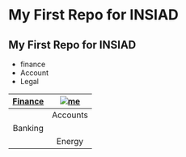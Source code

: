 # My First Repo for INSIAD
## My First Repo for INSIAD
- finance
- Account
- Legal

|  [Finance](https://github.com/Sohomjit/demo/blob/master/Battlefield-1-Apocalypse-soldier-war_1920x1080.jpg "Finance") | [![me](https://pbs.twimg.com/profile_images/2364465451/7u0mcp0r2bdfoi8ks70b_400x400.jpeg "me")](https://pbs.twimg.com/profile_images/2364465451/7u0mcp0r2bdfoi8ks70b_400x400.jpeg "me")  |
| :------------: | :------------: |
|   | Accounts  |
|  Banking |   |
|   |  Energy |
